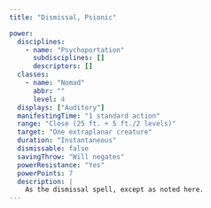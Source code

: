```yaml
---
title: "Dismissal, Psionic"

power:
  disciplines:
    - name: "Psychoportation"
      subdisciplines: []
      descriptors: []
  classes:
    - name: "Nomad"
      abbr: ""
      level: 4
  displays: ["Auditory"]
  manifestingTime: "1 standard action"
  range: "Close (25 ft. + 5 ft./2 levels)"
  target: "One extraplanar creature"
  duration: "Instantaneous"
  dismissable: false
  savingThrow: "Will negates"
  powerResistance: "Yes"
  powerPoints: 7
  description: |
    As the dismissal spell, except as noted here.
---
```


